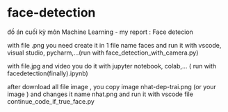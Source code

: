 # face-detection
đồ án cuối kỳ môn Machine Learning - my report : Face detecion

with file .png you need create it in 1 file name faces and run it with vscode, visual studio, pycharm,...(run with face_detection_with_camera.py)

with file.jpg and video you do it with jupyter notebook, colab,... ( run with facedetection(finally).ipynb)

after download all file image , you copy image nhat-dep-trai.png (or your image ) and changes it name nhat.png and run it with vscode file continue_code_if_true_face.py 
